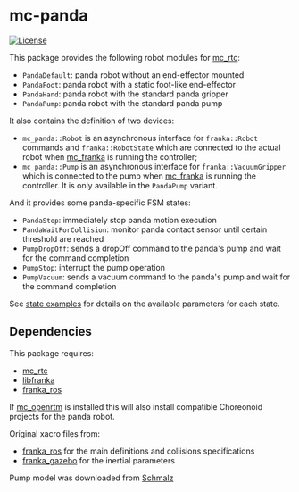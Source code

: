 mc-panda
=======

[![License](https://img.shields.io/badge/License-BSD%202--Clause-green.svg)](https://opensource.org/licenses/BSD-2-Clause)

This package provides the following robot modules for [mc_rtc]:
- `PandaDefault`: panda robot without an end-effector mounted
- `PandaFoot`: panda robot with a static foot-like end-effector
- `PandaHand`: panda robot with the standard panda gripper
- `PandaPump`: panda robot with the standard panda pump

It also contains the definition of two devices:
- `mc_panda::Robot` is an asynchronous interface for `franka::Robot` commands and `franka::RobotState` which are connected to the actual robot when [mc_franka] is running the controller;
- `mc_panda::Pump` is an asynchronous interface for `franka::VacuumGripper` which is connected to the pump when [mc_franka] is running the controller. It is only available in the `PandaPump` variant.

And it provides some panda-specific FSM states:
- `PandaStop`: immediately stop panda motion execution
- `PandaWaitForCollision`: monitor panda contact sensor until certain threshold are reached
- `PumpDropOff`: sends a dropOff command to the panda's pump and wait for the command completion
- `PumpStop`: interrupt the pump operation
- `PumpVacuum`: sends a vacuum command to the panda's pump and wait for the command completion

See [state examples](src/states/examples.yaml) for details on the available parameters for each state.

Dependencies
------------

This package requires:
- [mc_rtc]
- [libfranka](https://github.com/frankaemika/libfranka)
- [franka_ros]

If [mc_openrtm](https://github.com/jrl-umi3218/mc_openrtm) is installed this will also install compatible Choreonoid projects for the panda robot.

Original xacro files from:
- [franka_ros] for the main definitions and collisions specifications
- [franka_gazebo](https://github.com/mkrizmancic/franka_gazebo) for the inertial parameters

Pump model was downloaded from [Schmalz](https://www.schmalz.com/en/10.03.01.00314)

[mc_rtc]: https://github.com/jrl-umi3218/mc_rtc
[mc_franka]: https://github.com/jrl-umi3218/mc_franka
[franka_ros]: https://github.com/frankaemika/franka_ros
